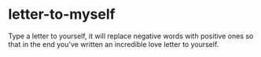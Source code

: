 # letter-to-myself
Type a letter to yourself, it will replace negative words with positive ones so that in the end you've written an incredible love letter to yourself. 
